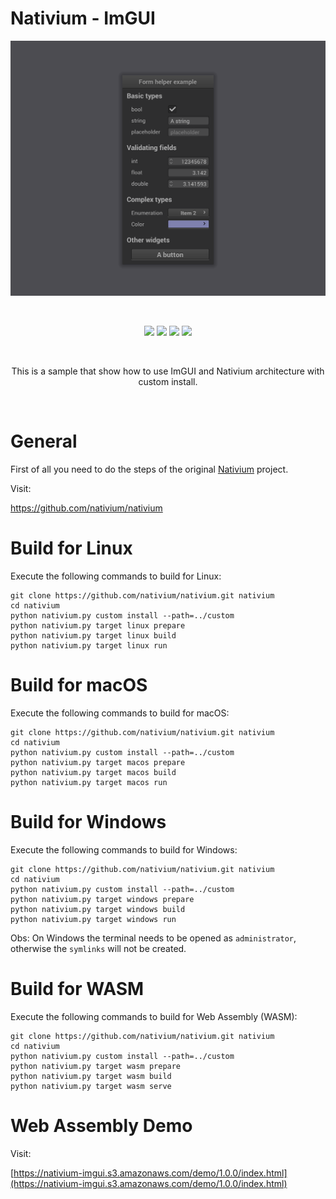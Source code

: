 # Nativium - ImGUI

<p align="center">
    <a href="https://github.com/paulo-coutinho/nativium-imgui" target="_blank" rel="noopener noreferrer">
        <img src="extras/images/screenshot.png" alt="Nativium HTTP Server Screenshot">
    </a>
</p>

<br>

<p align="center">
    <a href="https://github.com/paulo-coutinho/nativium-imgui/actions/workflows/linux.yml"><img src="https://github.com/paulo-coutinho/nativium-imgui/actions/workflows/linux.yml/badge.svg"></a>
    <a href="https://github.com/paulo-coutinho/nativium-imgui/actions/workflows/macos.yml"><img src="https://github.com/paulo-coutinho/nativium-imgui/actions/workflows/macos.yml/badge.svg"></a>
    <a href="https://github.com/paulo-coutinho/nativium-imgui/actions/workflows/windows.yml"><img src="https://github.com/paulo-coutinho/nativium-imgui/actions/workflows/windows.yml/badge.svg"></a>    
    <a href="https://github.com/paulo-coutinho/nativium-imgui/actions/workflows/wasm.yml"><img src="https://github.com/paulo-coutinho/nativium-imgui/actions/workflows/wasm.yml/badge.svg"></a>
</p>

<br>

<p align="center">This is a sample that show how to use ImGUI and Nativium architecture with custom install.</p>

<br>

# General

First of all you need to do the steps of the original [Nativium](https://github.com/nativium/nativium) project.

Visit:

https://github.com/nativium/nativium

# Build for Linux

Execute the following commands to build for Linux:

```
git clone https://github.com/nativium/nativium.git nativium
cd nativium
python nativium.py custom install --path=../custom
python nativium.py target linux prepare
python nativium.py target linux build
python nativium.py target linux run
```

# Build for macOS

Execute the following commands to build for macOS:

```
git clone https://github.com/nativium/nativium.git nativium
cd nativium
python nativium.py custom install --path=../custom
python nativium.py target macos prepare
python nativium.py target macos build
python nativium.py target macos run
```

# Build for Windows

Execute the following commands to build for Windows:

```
git clone https://github.com/nativium/nativium.git nativium
cd nativium
python nativium.py custom install --path=../custom
python nativium.py target windows prepare
python nativium.py target windows build
python nativium.py target windows run
```

Obs: On Windows the terminal needs to be opened as `administrator`, otherwise the `symlinks` will not be created.

# Build for WASM

Execute the following commands to build for Web Assembly (WASM):

```
git clone https://github.com/nativium/nativium.git nativium
cd nativium
python nativium.py custom install --path=../custom
python nativium.py target wasm prepare
python nativium.py target wasm build
python nativium.py target wasm serve
```

# Web Assembly Demo

Visit:

[https://nativium-imgui.s3.amazonaws.com/demo/1.0.0/index.html](https://nativium-imgui.s3.amazonaws.com/demo/1.0.0/index.html)

